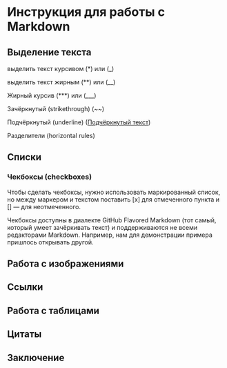 # Инструкция для работы с Markdown

## Выделение текста

выделить текст курсивом  (*) или (_)

выделить текст жирным  (**) или (__)

Жирный курсив  (***) или (___)

Зачёркнутый (strikethrough)  (~~)

Подчёркнутый (underline)  (<u>Подчёркнутый текст</u>)

Разделители (horizontal rules)  

## Списки

### Чекбоксы (checkboxes)

Чтобы сделать чекбоксы, нужно использовать маркированный список, но между маркером и текстом поставить [x] для отмеченного пункта и [] — для неотмеченного.

Чекбоксы доступны в диалекте GitHub Flavored Markdown (тот самый, который умеет зачёркивать текст) и поддерживаются не всеми редакторами Markdown. Например, нам для демонстрации примера пришлось открывать другой.

## Работа с изображениями

## Ссылки

## Работа с таблицами

## Цитаты

## Заключение

